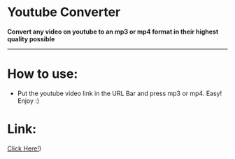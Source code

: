 # Youtube Converter

**Convert any video on youtube to an mp3 or mp4 format in their highest quality possible**

---

# How to use:
- Put the youtube video link in the URL Bar and press mp3 or mp4. Easy! Enjoy :)

# Link:
<a href="https://ytdl.deniscerri.repl.co/" target="_blank">Click Here!</a>)


